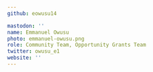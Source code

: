 ```yaml
---
github: eowusu14

mastodon: ''
name: Emmanuel Owusu
photo: emmanuel-owusu.png
role: Community Team, Opportunity Grants Team
twitter: owusu_e1
website: ''
---
```

